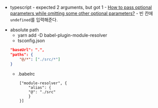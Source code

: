 - typescript - expected 2 arguments, but got 1 - [How to pass optional parameters while omitting some other optional parameters?] - 빈 칸에 `undefined`를 입력해준다.

[how to pass optional parameters while omitting some other optional parameters? ]: https://stackoverflow.com/questions/30734509/how-to-pass-optional-parameters-while-omitting-some-other-optional-parameters

- absolute path
	- yarn add -D babel-plugin-module-resolver
	- tsconfig.json
	```json
	"baseUrl": ".",
	"paths": {
		"@/*": ["./src/*"]
	}
	```
	- .babelrc
	```.babelrc
		["module-resolver", {
			"alias": {
			"@": "./src"
			}
		}]
	```
